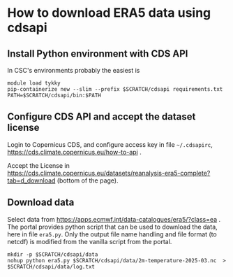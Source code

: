 # How to download ERA5 data using cdsapi

## Install Python environment with CDS API

In CSC's environments probably the easiest is

```
module load tykky
pip-containerize new --slim --prefix $SCRATCH/cdsapi requirements.txt
PATH=$SCRATCH/cdsapi/bin:$PATH
```

## Configure CDS API and accept the dataset license

Login to Copernicus CDS, and configure access key in file `~/.cdsapirc`,
https://cds.climate.copernicus.eu/how-to-api .

Accept the License in https://cds.climate.copernicus.eu/datasets/reanalysis-era5-complete?tab=d_download
(bottom of the page).

## Download data

Select data from https://apps.ecmwf.int/data-catalogues/era5/?class=ea . The portal
provides python script that can be used to download the data, here in file `era5.py`.
Only the output file name handling and file format (to netcdf) is modified from
the vanilla script from the portal.

```
mkdir -p $SCRATCH/cdsapi/data
nohup python era5.py $SCRATCH/cdsapi/data/2m-temperature-2025-03.nc  > $SCRATCH/cdsapi/data/log.txt
```

